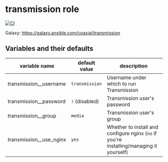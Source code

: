 # transmission role

[![CI](https://github.com/coaxial/ansible-role-nzbget/actions/workflows/ci.yml/badge.svg)](https://github.com/coaxial/ansible-role-transmission/actions/workflows/ci.yml)

Galaxy: https://galaxy.ansible.com/coaxial/transmission

## Variables and their defaults

| variable name             | default value  | description                                                                             |
| ------------------------- | -------------- | --------------------------------------------------------------------------------------- |
| transmission\_\_username  | `transmission` | Username under which to run Transmission                                                |
| transmission\_\_password  | `!` (disabled) | Transmission user's password                                                            |
| transmission\_\_group     | `media`        | Transmission user's group                                                               |
| transmission\_\_use_nginx | `yes`          | Whether to install and configure nginx (`no` if you're installing/managing it yourself) |
